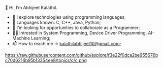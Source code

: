  👋 Hi, I’m Abhijeet Kalathil.
- 👀 I explore technologies using programming languages;
- 🌱 Languages known: C, C++, Java, Python;
- 💞️ I’m looking for opportunities to collaborate as a Programmer;
- 👨‍💻 Intrested in System Programming, Device Driver Programming, AI-Machine Learning;
- 📫 How to reach me -> kalathilabhijeet10@gmail.com;


https://raw.githubusercontent.com/github/explore/f3e22f0dca2be955676bc70d6214b95b13354ee8/topics/c/c.png
